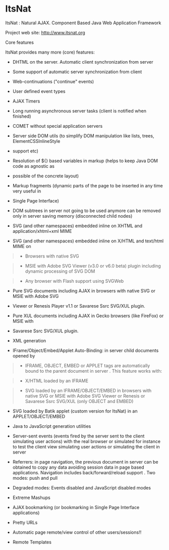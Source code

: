 ItsNat
======

ItsNat : Natural AJAX. Component Based Java Web Application Framework

Project web site: http://www.itsnat.org

Core features

ItsNat provides many more (core) features:

- DHTML on the server. Automatic client synchronization from server

- Some support of automatic server synchronization from client

- Web-continuations ("continue" events)

- User defined event types

- AJAX Timers

- Long running asynchronous server tasks (client is notified when finished)

- COMET without special application servers

- Server side DOM utils (to simplify DOM manipulation like lists, trees, ElementCSSInlineStyle

- support etc)

- Resolution of ${} based variables in markup (helps to keep Java DOM code as agnostic as

- possible of the concrete layout)

- Markup fragments (dynamic parts of the page to be inserted in any time very useful in

- Single Page Interface)

- DOM subtrees in server not going to be used anymore can be removed only in server saving memory (disconnected child nodes)

- SVG (and other namespaces) embedded inline on XHTML and application/xhtml+xml MIME

- SVG (and other namespaces) embedded inline on X/HTML and text/html MIME on

>- Browsers with native SVG

>- MSIE with Adobe SVG Viewer (v3.0 or v6.0 beta) plugin including dynamic processing of SVG DOM

>- Any browser with Flash support using SVGWeb

- Pure SVG documents including AJAX in browsers with native SVG or MSIE with Adobe SVG

- Viewer or Renesis Player v1.1 or Savarese Ssrc SVG/XUL plugin.

- Pure XUL documents including AJAX in Gecko browsers (like FireFox) or MSIE with

- Savarese Ssrc SVG/XUL plugin.

- XML generation

- IFrame/Object/Embed/Applet Auto-Binding: in server child documents opened by

>- IFRAME, OBJECT, EMBED or APPLET tags are automatically bound to the parent document in server . This feature works with:

>- X/HTML loaded by an IFRAME

>- SVG loaded by an IFRAME/OBJECT/EMBED in browsers with native SVG or MSIE with Adobe SVG Viewer or Renesis   or Savarese Ssrc SVG/XUL (only OBJECT and EMBED)

- SVG loaded by Batik applet (custom version for ItsNat) in an APPLET/OBJECT/EMBED

- Java to JavaScript generation utilities

- Server-sent events (events fired by the server sent to the client simulating user actions) with the real browser   or simulated   for instance to test the client view simulating user actions   or simulating the client in server

- Referrers: in page navigation, the previous document in server can be obtained to copy any data avoiding session data in page based applications. Navigation includes back/forward/reload support  . Two modes: push  and pull

- Degraded modes: Events disabled   and JavaScript disabled   modes

- Extreme Mashups

- AJAX bookmarking (or bookmarking in Single Page Interface applications)

- Pretty URLs

- Automatic page remote/view control of other users/sessions!!

- Remote Templates



